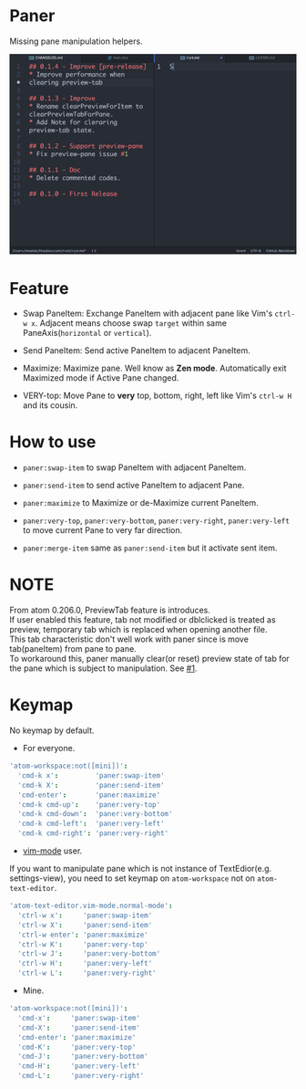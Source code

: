 # Paner

Missing pane manipulation helpers.

![gif](https://raw.githubusercontent.com/t9md/t9md/4407eb697d1f83a8ce6a16ce096a98a270980c3b/img/atom-paner.gif)

# Feature

* Swap PaneItem: Exchange PaneItem with adjacent pane like Vim's `ctrl-w x`. Adjacent means choose swap `target` within same PaneAxis(`horizontal` or `vertical`).

* Send PaneItem: Send active PaneItem to adjacent PaneItem.

* Maximize: Maximize pane. Well know as **Zen mode**.
Automatically exit Maximized mode if Active Pane changed.

* VERY-top: Move Pane to **very** top, bottom, right, left like Vim's `ctrl-w H` and its cousin.

# How to use

* `paner:swap-item` to swap PaneItem with adjacent PaneItem.
* `paner:send-item` to send active PaneItem to adjacent Pane.
* `paner:maximize` to Maximize or de-Maximize current PaneItem.
* `paner:very-top`, `paner:very-bottom`, `paner:very-right`, `paner:very-left` to move current Pane to very far direction.

* `paner:merge-item` same as `paner:send-item` but it activate sent item.


# NOTE

From atom 0.206.0, PreviewTab feature is introduces.  
If user enabled this feature, tab not modified or dblclicked is treated as preview, temporary tab which is replaced when opening another file.  
This tab characteristic don't well work with paner since is move tab(paneItem) from pane to pane.  
To workaround this, paner manually clear(or reset) preview state of tab for the pane which is subject to manipulation. See [#1](https://github.com/t9md/atom-paner/issues/1).  

# Keymap
No keymap by default.

* For everyone.

```coffeescript
'atom-workspace:not([mini])':
  'cmd-k x':         'paner:swap-item'
  'cmd-k X':         'paner:send-item'
  'cmd-enter':       'paner:maximize'
  'cmd-k cmd-up':    'paner:very-top'
  'cmd-k cmd-down':  'paner:very-bottom'
  'cmd-k cmd-left':  'paner:very-left'
  'cmd-k cmd-right': 'paner:very-right'
```

* [vim-mode](https://atom.io/packages/vim-mode) user.

If you want to manipulate pane which is not instance of TextEdior(e.g. settings-view), you need to set keymap on `atom-workspace` not on `atom-text-editor`.

```coffeescript
'atom-text-editor.vim-mode.normal-mode':
  'ctrl-w x':     'paner:swap-item'
  'ctrl-w X':     'paner:send-item'
  'ctrl-w enter': 'paner:maximize'
  'ctrl-w K':     'paner:very-top'
  'ctrl-w J':     'paner:very-bottom'
  'ctrl-w H':     'paner:very-left'
  'ctrl-w L':     'paner:very-right'
```

* Mine.

```coffeescript
'atom-workspace:not([mini])':
  'cmd-x':     'paner:swap-item'
  'cmd-X':     'paner:send-item'
  'cmd-enter': 'paner:maximize'
  'cmd-K':     'paner:very-top'
  'cmd-J':     'paner:very-bottom'
  'cmd-H':     'paner:very-left'
  'cmd-L':     'paner:very-right'
```
